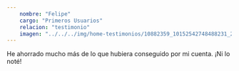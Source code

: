 ```yaml
---
    nombre: "Felipe"
    cargo: "Primeros Usuarios"
    relacion: "testimonio"
    imagen: "../../../img/home-testimonios/10882359_10152542748488231_2774785315377170598_n.jpg"
---
```


He ahorrado mucho más de lo que hubiera conseguido por mi cuenta. ¡Ni lo noté!